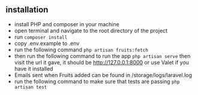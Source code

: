 ## installation

- install PHP and composer in your machine
- open terminal and navigate to the root directory of the project
- run `composer install`
- copy .env.example to .env
- run the following command `php artisan fruits:fetch`
- then run the following command to run the app `php artisan serve` then visit the url it gave, it should be http://127.0.0.1:8000 or use Valet if you have it installed
- Emails sent when Fruits added can be found in /storage/logs/laravel.log
- run the following command to make sure that tests are passing `php artisan test`

